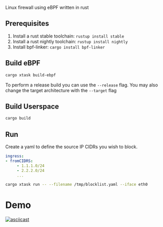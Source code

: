 Linux firewall using eBPF written in rust

## Prerequisites

1. Install a rust stable toolchain: `rustup install stable`
1. Install a rust nightly toolchain: `rustup install nightly`
1. Install bpf-linker: `cargo install bpf-linker`

## Build eBPF

```bash
cargo xtask build-ebpf
```

To perform a release build you can use the `--release` flag.
You may also change the target architecture with the `--target` flag

## Build Userspace

```bash
cargo build
```

## Run

Create a yaml to define the source IP CIDRs you wish to block.
```yaml
ingress:
- fromCIDRS:
     - 1.1.1.0/24
     - 2.2.2.0/24
     ...
```

```bash
cargo xtask run -- --filename /tmp/blocklist.yaml --iface eth0
```


# Demo
[![asciicast](https://asciinema.org/a/WZyahQwVoO6GbZWG8QDgcdbRK.svg)](https://asciinema.org/a/WZyahQwVoO6GbZWG8QDgcdbRK)

